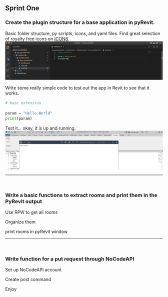 ## Sprint One
### Create the plugin structure for a base application in pyRevit.

Basic folder structure, py scripts, icons, and yaml files. Find great selection of royalty free icons on [ICON8](https://icons8.com/icons).
![image](base_app_code.png)


Write some really simple code to test out the app in Revit to see that it works.
```python
# base extension

param = "Hello World"
print(param)
```


Test it... okay, it is up and running.
![image](base_app.png)

---
<br>

### Write a basic functions to extract rooms and print them in the PyRevit output
Use RPW to get all rooms

Organize them

print rooms in pyRevit window

---
<br>

### Write function for a put request through NoCodeAPI
Set up NoCodeAPI account

Create post command

Enjoy